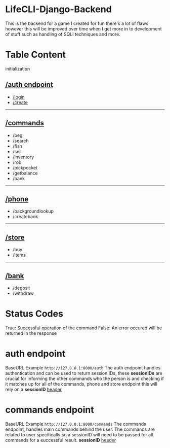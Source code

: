 # LifeCLI-Django-Backend
This is the backend for a game I created for fun there's a lot of flaws however this will be improved over time when I get more in to development of stuff such as handling of SQLI techniques and more.

<h1>Table Content</h1>
initialization
<h2><a href="https://github.com/someguyagainv2/LifeCLI-Django-Backend/tree/main/auth">/auth endpoint</a></h2>
<ul>
    <li><a href="https://github.com/someguyagainv2/LifeCLI-Django-Backend/tree/main/auth#login">/login</a></li>
    <li><a href="https://github.com/someguyagainv2/LifeCLI-Django-Backend/blob/main/auth/readme.md#create">/create</a></li>
</ul>

<hr>

<h2><a href="https://github.com/someguyagainv2/LifeCLI-Django-Backend/tree/main/commands">/commands</a></h2>
<ul>
    <li>/beg</li>
    <li>/search</li>
    <li>/fish</li>
    <li>/sell</li>
    <li>/inventory</li>
    <li>/rob</li>
    <li>/pickpocket</li>
    <li>/getbalance</li>
    <li>/bank</li>
</ul>

<hr>

<h2><a href="https://github.com/someguyagainv2/LifeCLI-Django-Backend/tree/main/phone">/phone</a></h2>
<ul>
    <li>/backgroundlookup</li>
    <li>/createbank</li>
</ul>

<hr>

<h2><a href="https://github.com/someguyagainv2/LifeCLI-Django-Backend/tree/main/store">/store</a></h2>

<ul>
    <li>/buy</li>
    <li>/items</li>
</ul>


<hr>

<h2><a href="https://github.com/someguyagainv2/LifeCLI-Django-Backend/tree/main/bank">/bank</a></h2>

<ul>
    <li>/deposit</li>
    <li>/withdraw</li>
</ul>

<h1>Status Codes</h1>
True: Successful operation of the command
False: An error occured will be returned in the response

<h1>auth endpoint</h1>

BaseURL Example
```http://127.0.0.1:8000/auth```
The auth endpoint handles authentication and can be used to return session IDs, these __sessionIDs__ are crucial for informing the other commands who the person is and checking if it matches up for all of the commands, phone and store endpoint this will rely on a <b>sessionID</b> <u><a href="https://developer.mozilla.org/en-US/docs/Glossary/Request_header">header</a></u>

<h1>commands endpoint</h1>

BaseURL Example
```http://127.0.0.1:8000/commands```
The commands endpoint, handles main commands behind the user. The commands are related to user specifically so a sessionID will need to be passed for all commands for a euccessful result. <b>sessionID</b> <u><a href="https://developer.mozilla.org/en-US/docs/Glossary/Request_header">header</a></u>





